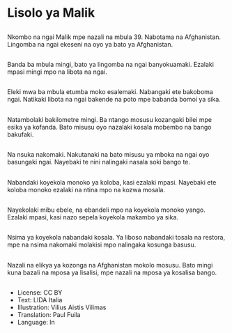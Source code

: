 # Lisolo ya Malik

##
Nkombo na ngai Malik mpe nazali na mbula 39. Nabotama na Afghanistan. Lingomba na ngai ekeseni na oyo ya bato ya Afghanistan.

##
Banda ba mbula mingi, bato ya lingomba na ngai banyokuamaki. Ezalaki mpasi mingi mpo na libota na ngai.

##
Eleki mwa ba mbula etumba moko esalemaki. Nabangaki ete bakoboma ngai. Natikaki libota na ngai bakende na poto mpe babanda bomoi ya sika.

##
Natambolaki bakilometre mingi. Ba ntango mosusu kozangaki bilei mpe esika ya kofanda. Bato misusu oyo nazalaki kosala mobembo na bango bakufaki.

##
Na nsuka nakomaki. Nakutanaki na bato misusu ya mboka na ngai oyo basungaki ngai. Nayebaki te nini nalingaki nasala soki bango te.

##
Nabandaki koyekola monoko ya koloba, kasi ezalaki mpasi. Nayebaki ete koloba monoko ezalaki na ntina mpo na kozwa mosala.

##
Nayekolaki mibu ebele, na ebandeli mpo na koyekola monoko yango. Ezalaki mpasi, kasi nazo sepela koyekola makambo ya sika.

##
Nsima ya koyekola nabandaki kosala. Ya liboso nabandaki tosala na restora, mpe na nsima nakomaki molakisi mpo nalingaka kosunga basusu.

##
Nazali na elikya ya kozonga na Afghanistan mokolo mosusu. Bato mingi kuna bazali na mposa ya lisalisi, mpe nazali na mposa ya kosalisa bango.

##
* License: CC BY
* Text: LIDA Italia
* Illustration: Vilius Aistis Vilimas
* Translation: Paul Fuila
* Language: ln
